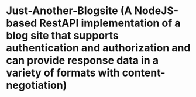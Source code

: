 # Just-Another-Blogsite (A NodeJS-based RestAPI implementation of a blog site that supports authentication and authorization and can provide response data in a variety of formats with content-negotiation)
